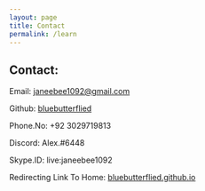 ```yaml
---
layout: page
title: Contact
permalink: /learn
---
```


## Contact:
Email: [janeebee1092@gmail.com](https://mail.google.com/mail/u/0/#inbox?compose=DmwnWrRnZfcsKnHbfZJPvmnTCnZrvkSXGThjwKDpPkWskpSSFCBzlsqlTxTMVMkFLqCtwWLVQHNb)

Github: [bluebutterflied](https://github.com/bluebutterflied)

Phone.No: +92 3029719813

Discord: Alex.#6448

Skype.ID: live:janeebee1092

Redirecting Link To Home: [bluebutterflied.github.io](https://bluebutterflied.github.io/)